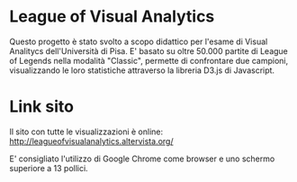 # League of Visual Analytics

Questo progetto è stato svolto a scopo didattico per l'esame di Visual Analitycs dell'Università di Pisa. E' basato su oltre 50.000 partite di League of Legends nella modalità "Classic", permette di confrontare due campioni, visualizzando le loro statistiche attraverso la libreria D3.js di Javascript.

# Link sito
Il sito con tutte le visualizzazioni è online: http://leagueofvisualanalytics.altervista.org/

E' consigliato l'utilizzo di Google Chrome come browser e uno schermo superiore a 13 pollici.
